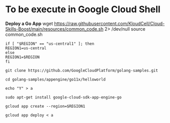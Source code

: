 # **To be execute in Google Cloud Shell**

**Deploy a Go App**
    wget https://raw.githubusercontent.com/KloudCell/Cloud-Skills-Boost/main/resources/common_code.sh 2> /dev/null
    source common_code.sh

    if [ "$REGION" == "us-central1" ]; then
    REGION1=us-central
    else
    REGION1=$REGION
    fi

    git clone https://github.com/GoogleCloudPlatform/golang-samples.git

    cd golang-samples/appengine/go11x/helloworld

    echo "Y" > a

    sudo apt-get install google-cloud-sdk-app-engine-go

    gcloud app create --region=$REGION1

    gcloud app deploy < a

